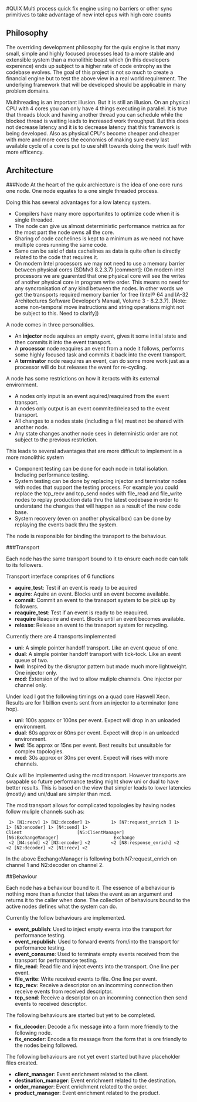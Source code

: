 #QUIX
Multi process quick fix engine using no barriers or other sync primitives to take advantage of new intel cpus with high core counts 

## Philosophy
The overriding development philosophy for the quix engine is that many small, simple and highly focused processes lead to a more stable and extensible system than a monolithic beast which (in this developers experence) ends up subject to a higher rate of code entrophy as the codebase evolves.  The goal of this project is not so much to create a financial engine but to test the above view in a real world requirement.  The underlying framework that will be developed should be applicable in many problem domains.

Multihreading is an important illusion.  But it is still an illusion.  On an physical CPU with 4 cores you can only have 4 things executing in parallel.  It is true that threads block and having another thread you can schedule while the blocked thread is waiting leads to increased work throughput.  But this does not decrease latency and it is to decrease latency that this framework is being developed.  Also as physical CPU's become cheaper and cheaper with more and more cores the economics of making sure every last available cycle of a core is put to use shift towards doing the work itself with more efficency. 

## Architecture

###Node
At the heart of the quix archiecture is the idea of one core runs one node. One node equates to a one single threaded process.  

Doing this has several advantages for a low latency system. 
* Compilers have many more opportunites to optimize code when it is single threaded. 
* The node can give us almost deterministic performance metrics as for the most part the node owns all the core. 
* Sharing of code cachelines is kept to a minimum as we need not have multiple cores running the same code. 
* Same can be said of data cachelines as data is quite often is directly related to the code that requires it. 
* On modern Intel processors we may not need to use a memory barrier between physical cores (SDMv3 8.2.3.7)
[comment]: (On modern intel processors we are guarented that one physical core will see the writes of another physical core in program write order.  This means no need for any syncronisation of any kind between the nodes.  In other words we get the transports required memory barrier for free (Intel® 64 and IA-32 Architectures Software Developer’s Manual, Volume 3 - 8.2.3.7). [Note: some non-temporal move instructions and string operations might not be subject to this.  Need to clarify])

A node comes in three personalities. 
* An **injector** node aquires an empty event, gives it some initial state and then commits it into the event transport. 
* A **processor** node reaquires an event from a node it follows, performs some highly focused task and commits it back into the event transport.
* A **terminator** node reaquires an event, can do some more work just as a processor will do but releases the event for re-cycling. 
 
A node has some restrictions on how it iteracts with its external environment. 
* A nodes only input is an event aquired/reaquired from the event transport. 
* A nodes only output is an event commited/released to the event transport. 
* All changes to a nodes state (including a file) must not be shared with another node. 
* Any state changes another node sees in deterministic order are not subject to the previous restriction. 
 
This leads to several advantages that are more difficult to implement in a more monolithic system
* Component testing can be done for each node in total isolation.  Including performance testing.
* System testing can be done by replacing injector and terminator nodes with nodes that support the testing process.  For example you could replace the tcp_recv and tcp_send nodes with file_read and file_write nodes to replay production data thru the latest codebase in order to understand the changes that will happen as a result of the new code base.
* System recovery (even on another physical box) can be done by replaying the events back thru the system.

The node is responsible for binding the transport to the behaviour.

###Transport

Each node has the same transport bound to it to ensure each node can talk to its followers.

Transport interface comprises of 6 functions
* **aquire_test**: Test if an event is ready to be aquired
* **aquire**: Aquire an event.  Blocks until an event become available.
* **commit**: Commit an event to the transport system to be pick up by followers.
* **reaquire_test**: Test if an event is ready to be reaquired.
* **reaquire** Reaquire and event.  Blocks until an event becomes available.
* **release**: Release an event to the transport system for recycling.
 
Currently there are 4 transports implemented
* **uni**: A simple pointer handoff transport.  Like an event queue of one.
* **dual**: A simple pointer handoff transport with tick-tock.  Like an event queue of two.
* **lwd**:  Inspired by the disruptor pattern but made much more lightweight.  One injector only.
* **mcd**:  Extension of the lwd to allow muliple channels.  One injector per channel only.
 
Under load I got the following timings on a quad core Haswell Xeon.  
Results are for 1 billion events sent from an injector to a terminator (one hop).
*  **uni**: 100s approx or 100ns per event.  Expect will drop in an unloaded environment.
*  **dual**: 60s approx or 60ns per event.  Expect will drop in an unloaded environment.
*  **lwd**: 15s approx or 15ns per event.  Best results but unsuitable for complex topologies.
*  **mcd**: 30s approx or 30ns per event.  Expect will rises with more channels.
  
Quix will be implemented using the mcd transport.  However transports are swapable so future performance testing might show uni or dual to have better results.  This is based on the view that simpler leads to lower latencies (mostly) and uni/dual are simpler than mcd.

The mcd transport allows for complicated topologies by having nodes follow muliple channels such as:
```
 1> [N1:recv] 1> [N2:decoder] 1>        1> [N7:request_enrich ] 1>          1> [N3:encoder] 1> [N4:send] 1>
Client                     [N5:ClientManager]                [N6:ExchangeManager]                     Exchange
 <2 [N4:send] <2 [N3:encoder] <2        <2 [N8:response_enrich] <2          <2 [N2:decoder] <2 [N1:recv] <2
```
In the above ExchangeManager is following both N7:request_enrich on channel 1 and N2:decoder on channel 2.

##Behaviour

Each node has a behaviour bound to it.  The essence of a behaviour is nothing more than a functor that takes the event as an argument and returns it to the caller when done.  The collection of behaviours bound to the active nodes defines what the system can do.

Currently the follow behaviours are implemented.
*  **event_publish**: Used to inject empty events into the transport for performance testing.
*  **event_republish**: Used to forward events from/into the transport for performance testing.
*  **event_consume**: Used to terminate empty events received from the transport for performance testing.
*  **file_read**: Read file and inject events into the transport.  One line per event.
*  **file_write**: Write received events to file.  One line per event.
*  **tcp_recv**: Receive a descriptor on an incomming connection then receive events from received descriptor.
*  **tcp_send**: Receive a descriptor on an incomming connection then send events to received descriptor.
  
The following behaviours are started but yet to be completed.
*  **fix_decoder**: Decode a fix message into a form more friendly to the following node.
*  **fix_encoder**: Encode a fix message from the form that is ore friendly to the nodes being followed.
  
The following behaviours are not yet event started but have placeholder files created.
*  **client_manager**: Event enrichment related to the client.
*  **destination_manager**: Event enrichment related to the destination.
*  **order_manager**: Event enrichment related to the order.
*  **product_manager**: Event enrichment related to the product.

